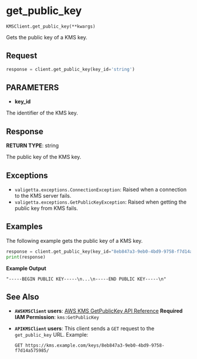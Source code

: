 # get_public_key

`KMSClient.get_public_key(**kwargs)`

Gets the public key of a KMS key.

## Request

```python
response = client.get_public_key(key_id='string')
```

## PARAMETERS

- **key_id**

The identifier of the KMS key.

## Response

**RETURN TYPE**: string

The public key of the KMS key.

## Exceptions

- `valigetta.exceptions.ConnectionException`: Raised when a connection to the KMS server fails.
- `valigetta.exceptions.GetPublicKeyException`: Raised when getting the public key from KMS fails.

## Examples

The following example gets the public key of a KMS key.

```python
response = client.get_public_key(key_id="8eb847a3-9eb0-4bd9-9758-f7d14a575985")
print(response)
```

**Example Output**

```text
"-----BEGIN PUBLIC KEY-----\n...\n-----END PUBLIC KEY-----\n"
```

## See Also

- **`AWSKMSClient` users**:
  [AWS KMS GetPublicKey API Reference](https://docs.aws.amazon.com/kms/latest/APIReference/API_GetPublicKey.html)
  **Required IAM Permission**: `kms:GetPublicKey`
- **`APIKMSClient` users**:
  This client sends a `GET` request to the `get_public_key` URL.
  Example:

  ```
  GET https://kms.example.com/keys/8eb847a3-9eb0-4bd9-9758-f7d14a575985/
  ```
